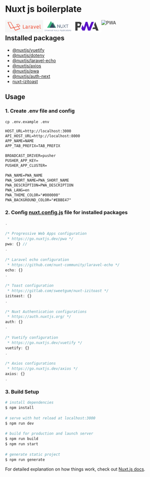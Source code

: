 # Nuxt js boilerplate

<a href="https://laravel.com/" target="_blank">
<img align="left" alt="Laravel" height="40" src="https://github.com/jalallinux/jalallinux/raw/master/assets/icon_laravel.jpg" />
</a>

<a href="https://nuxtjs.org/" target="_blank">
<img align="left" alt="NuxtJs" height="40" src="https://github.com/jalallinux/jalallinux/raw/master/assets/icon_nuxt.png" />
</a>

<a href="https://web.dev/progressive-web-apps/" target="_blank">
<img align="left" alt="PWA" height="40" src="https://github.com/jalallinux/jalallinux/raw/master/assets/icon_pwa.png" />
</a>

<a href="https://vuetifyjs.com/" target="_blank">
<img align="left" alt="PWA" height="40" src="https://repository-images.githubusercontent.com/169397942/bb5be800-8eb8-11e9-9eec-94edc65fa7f6" />
</a>
<br />

## Installed packages
- [@nuxtjs/vuetify](https://go.nuxtjs.dev/vuetify)
- [@nuxtjs/dotenv](https://github.com/nuxt-community/dotenv-module)
- [@nuxtjs/laravel-echo](https://github.com/nuxt-community/laravel-echo)
- [@nuxtjs/axios](https://go.nuxtjs.dev/axios)
- [@nuxtjs/pwa](https://go.nuxtjs.dev/pwa)
- [@nuxtjs/auth-next](https://auth.nuxtjs.org/)
- [nuxt-izitoast](https://gitlab.com/sweetgum/nuxt-izitoast)

## Usage

### 1. Create .env file and config
`cp .env.example .env`
```dotenv
HOST_URL=http://localhost:3000
API_HOST_URL=http://localhost:8000
APP_NAME=NAME
APP_TAB_PREFIX=TAB_PREFIX

BROADCAST_DRIVER=pusher
PUSHER_APP_KEY=
PUSHER_APP_CLUSTER=

PWA_NAME=PWA_NAME
PWA_SHORT_NAME=PWA_SHORT_NAME
PWA_DESCRIPTION=PWA_DESCRIPTION
PWA_LANG=en
PWA_THEME_COLOR="#000000"
PWA_BACKGROUND_COLOR="#EBBE47"
```

### 2. Config [nuxt.config.js](./nuxt.config.js) file for installed packages
```js
.

/* Progressive Web Apps configuration
 * https://go.nuxtjs.dev/pwa */
pwa: {} // 
.

/* Laravel echo configuration
 * https://github.com/nuxt-community/laravel-echo */
echo: {}
.

/* Toast configuration
 * https://gitlab.com/sweetgum/nuxt-izitoast */
izitoast: {}
.

/* Nuxt Authentication configurations
 * https://auth.nuxtjs.org/ */
auth: {}
.

/* Vuetify configuration
 * https://go.nuxtjs.dev/vuetify */
vuetify: {}
.

/* Axios configurations
 * https://go.nuxtjs.dev/axios */
axios: {}
.
```



### 3. Build Setup

```bash
# install dependencies
$ npm install

# serve with hot reload at localhost:3000
$ npm run dev

# build for production and launch server
$ npm run build
$ npm run start

# generate static project
$ npm run generate
```

For detailed explanation on how things work, check out [Nuxt.js docs](https://nuxtjs.org).
